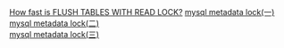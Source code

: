 

[How fast is FLUSH TABLES WITH READ LOCK?](https://www.percona.com/blog/2010/04/24/how-fast-is-flush-tables-with-read-lock/)   [mysql metadata lock(一)](http://www.cnblogs.com/cchust/p/3826398.html)   
[mysql metadata lock(二)](http://www.cnblogs.com/cchust/p/4303929.html)   
[mysql metadata lock(三)](http://www.cnblogs.com/cchust/p/4364220.html)
